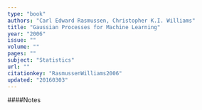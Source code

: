 ```yaml
---
type: "book"
authors: "Carl Edward Rasmussen, Christopher K.I. Williams"
title: "Gaussian Processes for Machine Learning"
year: "2006"
issue: ""
volume: ""
pages: ""
subject: "Statistics"
url: ""
citationkey: "RasmussenWilliams2006"
updated: "20160303"
---
```


####Notes
